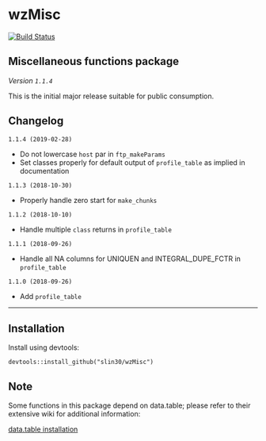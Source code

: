 # wzMisc
[![Build Status](https://travis-ci.org/slin30/wzMisc.svg?branch=master)](https://travis-ci.org/slin30/wzMisc)  


## Miscellaneous functions package
*Version `1.1.4`*

This is the initial major release suitable for public consumption. 

## Changelog
`1.1.4 (2019-02-28)`
* Do not lowercase `host` par in `ftp_makeParams`
* Set classes properly for default output of `profile_table` as implied in documentation

`1.1.3 (2018-10-30)`
* Properly handle zero start for `make_chunks`

`1.1.2 (2018-10-10)`
* Handle multiple `class` returns in `profile_table`

`1.1.1 (2018-09-26)`
* Handle all NA columns for UNIQUEN and INTEGRAL_DUPE_FCTR in `profile_table` 

`1.1.0 (2018-09-26)`

* Add `profile_table`

---

## Installation

Install using devtools:

`devtools::install_github("slin30/wzMisc")`

## Note

Some functions in this package depend on data.table; please refer to their extensive wiki
for additional information:

[data.table installation](https://github.com/Rdatatable/data.table/wiki)
